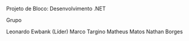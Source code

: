 Projeto de Bloco: Desenvolvimento .NET


Grupo


Leonardo Ewbank (Líder)
Marco Targino
Matheus Matos
Nathan Borges